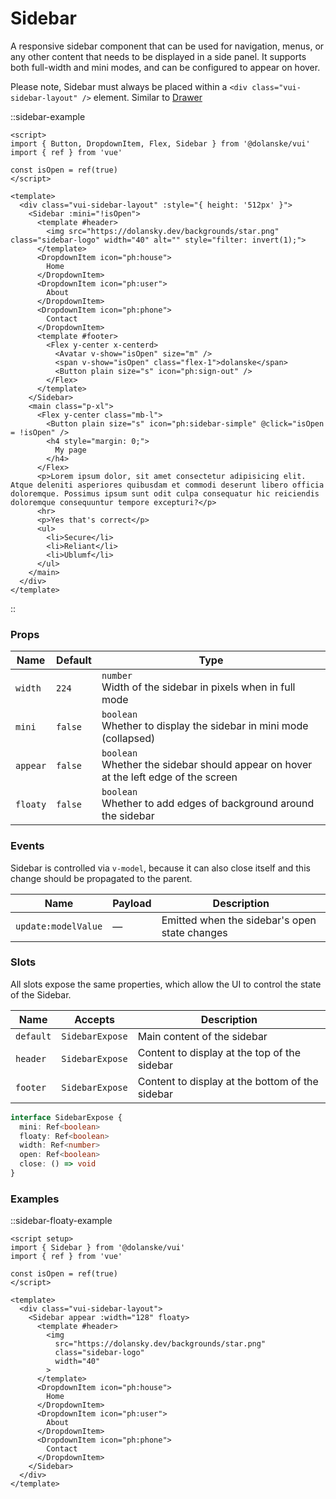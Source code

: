 # Sidebar

A responsive sidebar component that can be used for navigation, menus, or any other content that needs to be displayed in a side panel. It supports both full-width and mini modes, and can be configured to appear on hover.

Please note, Sidebar must always be placed within a `<div class="vui-sidebar-layout" />` element. Similar to [Drawer](/docs/components/drawer)

::sidebar-example

```vue
<script>
import { Button, DropdownItem, Flex, Sidebar } from '@dolanske/vui'
import { ref } from 'vue'

const isOpen = ref(true)
</script>

<template>
  <div class="vui-sidebar-layout" :style="{ height: '512px' }">
    <Sidebar :mini="!isOpen">
      <template #header>
        <img src="https://dolansky.dev/backgrounds/star.png" class="sidebar-logo" width="40" alt="" style="filter: invert(1);">
      </template>
      <DropdownItem icon="ph:house">
        Home
      </DropdownItem>
      <DropdownItem icon="ph:user">
        About
      </DropdownItem>
      <DropdownItem icon="ph:phone">
        Contact
      </DropdownItem>
      <template #footer>
        <Flex y-center x-centerd>
          <Avatar v-show="isOpen" size="m" />
          <span v-show="isOpen" class="flex-1">dolanske</span>
          <Button plain size="s" icon="ph:sign-out" />
        </Flex>
      </template>
    </Sidebar>
    <main class="p-xl">
      <Flex y-center class="mb-l">
        <Button plain size="s" icon="ph:sidebar-simple" @click="isOpen = !isOpen" />
        <h4 style="margin: 0;">
          My page
        </h4>
      </Flex>
      <p>Lorem ipsum dolor, sit amet consectetur adipisicing elit. Atque deleniti asperiores quibusdam et commodi deserunt libero officia doloremque. Possimus ipsum sunt odit culpa consequatur hic reiciendis doloremque consequuntur tempore excepturi?</p>
      <hr>
      <p>Yes that's correct</p>
      <ul>
        <li>Secure</li>
        <li>Reliant</li>
        <li>Ublumf</li>
      </ul>
    </main>
  </div>
</template>
```

::

### Props

| Name     | Default | Type                                                                                     |
| -------- | ------- | ---------------------------------------------------------------------------------------- |
| `width`  | `224`   | `number` <br> Width of the sidebar in pixels when in full mode                           |
| `mini`   | `false` | `boolean` <br> Whether to display the sidebar in mini mode (collapsed)                   |
| `appear` | `false` | `boolean` <br> Whether the sidebar should appear on hover at the left edge of the screen |
| `floaty` | `false` | `boolean` <br> Whether to add edges of background around the sidebar                     |

### Events

Sidebar is controlled via `v-model`, because it can also close itself and this change should be propagated to the parent.

| Name                | Payload | Description                                   |
| ------------------- | ------- | --------------------------------------------- |
| `update:modelValue` | —       | Emitted when the sidebar's open state changes |

### Slots

All slots expose the same properties, which allow the UI to control the state of the Sidebar.

| Name      | Accepts         | Description                                     |
| --------- | --------------- | ----------------------------------------------- |
| `default` | `SidebarExpose` | Main content of the sidebar                     |
| `header`  | `SidebarExpose` | Content to display at the top of the sidebar    |
| `footer`  | `SidebarExpose` | Content to display at the bottom of the sidebar |

```ts
interface SidebarExpose {
  mini: Ref<boolean>
  floaty: Ref<boolean>
  width: Ref<number>
  open: Ref<boolean>
  close: () => void
}
```

### Examples

::sidebar-floaty-example

```vue
<script setup>
import { Sidebar } from '@dolanske/vui'
import { ref } from 'vue'

const isOpen = ref(true)
</script>

<template>
  <div class="vui-sidebar-layout">
    <Sidebar appear :width="128" floaty>
      <template #header>
        <img
          src="https://dolansky.dev/backgrounds/star.png"
          class="sidebar-logo"
          width="40"
        >
      </template>
      <DropdownItem icon="ph:house">
        Home
      </DropdownItem>
      <DropdownItem icon="ph:user">
        About
      </DropdownItem>
      <DropdownItem icon="ph:phone">
        Contact
      </DropdownItem>
    </Sidebar>
  </div>
</template>
```
